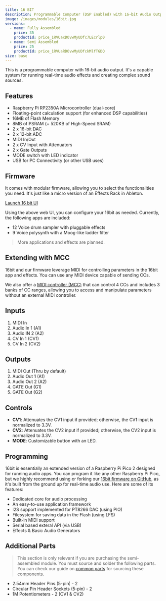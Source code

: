 ```yaml
---
title: 16 BIT
description: Programmable Computer (DSP Enabled) with 16-bit Audio Output.
image: /images/modules/16bit.jpg
versions:
  - name: Fully Assembled
    price: 35
    productId: price_1RVUaxDOvwMyUDfc7LEcrlp0
  - name: Semi Assembled
    price: 25
    productId: price_1RVUaRDOvwMyUDfckMlfTGDQ
size: base
---
```


This is a programmable computer with 16-bit audio output. It's a capable system for running real-time audio effects and creating complex sound sources.

## Features

* Raspberry Pi RP2350A Microcontroller (dual-core)
* Floating-point calculation support (for enhanced DSP capabilities)
* 16MB of Flash Memory
* 8MB of PSRAM (+ 520KB of High-Speed SRAM)
* 2 x 16-bit DAC
* 2 x 12-bit ADC
* MIDI In/Out
* 2 x CV Input with Attenuators
* 2 x Gate Outputs
* MODE switch with LED indicator
* USB for PC Connectivity (or other USB uses)

## Firmware

It comes with modular firmware, allowing you to select the functionalities you need. It's just like a micro version of an Effects Rack in Ableton.

[Launch 16 bit UI](/ui/16bit)

Using the above web UI, you can configure your 16bit as needed. Currently, the following apps are included:

* 12 Voice drum sampler with pluggable effects
* 9 Voice polysynth with a Moog-like ladder filter

> More applications and effects are planned.

## Extending with MCC

16bit and our firmware leverage MIDI for controlling parameters in the 16bit app and effects. You can use any MIDI device capable of sending CCs.

We also offer a [MIDI controller (MCC)](modules/mcc) that can control 4 CCs and includes 3 banks of CC ranges, allowing you to access and manipulate parameters without an external MIDI controller.

## Inputs

1. MIDI In
2. Audio In 1 (A1)
3. Audio IN 2 (A2)
4. CV In 1 (CV1)
5. CV In 2 (CV2)

## Outputs

1. MIDI Out (Thru by default)
2. Audio Out 1 (A1)
3. Audio Out 2 (A2)
4. GATE Out (G1)
5. GATE Out (G2)

## Controls

* **CV1**: Attenuates the CV1 input if provided; otherwise, the CV1 input is normalized to 3.3V.
* **CV2**: Attenuates the CV2 input if provided; otherwise, the CV2 input is normalized to 3.3V.
* **MODE**: Customizable button with an LED.


## Programming

16bit is essentially an extended version of a Raspberry Pi Pico 2 designed for running audio apps. You can program it like any other Raspberry Pi Pico, but we highly recommend using or forking our [16bit firmware on GitHub](https://github.com/bread-modular/bread-modular/tree/main/modules/16bit/code), as it's built from the ground up for real-time audio use. Here are some of its features:

* Dedicated core for audio processing
* An easy-to-use application framework
* I2S support implemented for PT8266 DAC (using PIO)
* Filesystem for saving data in the Flash (using LFS)
* Built-in MIDI support
* Serial based exteral API (via USB)
* Effects & Basic Audio Generators

## Additional Parts

> This section is only relevant if you are purchasing the semi-assembled module. You must source and solder the following parts. You can check our guide on [common parts](/docs/technical-details/common-parts) for sourcing these components.

* 2.54mm Header Pins (5-pin) - 2
* Circular Pin Header Sockets (5-pin) - 2
* 1M Potentiometers - 2 (CV1 & CV2)

